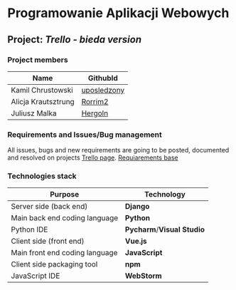 # Programowanie Aplikacji Webowych

## Project: ___Trello - bieda version___

### Project members

Name | GithubId
-|-
Kamil Chrustowski | [uposledzony](https://github.com/uposledzony)
Alicja Krautsztrung | [Rorrim2](https://github.com/Rorrim2)
Juliusz Malka | [Hergoln](https://github.com/Hergoln)


### Requirements and Issues/Bug management

All issues, bugs and new requirements are going to be posted, documented and resolved on projects [Trello page](https://trello.com/b/5xIcVvvC).
[Requiarements base ](https://trello.com/b/0bSrfnVc/trellowymagania202016x2)

### Technologies stack

Purpose | Technology
-|-
Server side (back end) | __Django__
Main back end coding language | __Python__
Python IDE | __Pycharm__/__Visual Studio__
Client side (front end) | __Vue.js__
Main front end coding language | __JavaScript__
Client side packaging tool | __npm__
JavaScript IDE | __WebStorm__